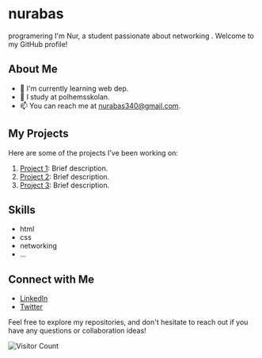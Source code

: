 # nurabas
 programering 
 I'm Nur, a student passionate about networking . Welcome to my GitHub profile!

## About Me

- 🌱 I'm currently learning web dep.
- 💼 I study at polhemsskolan.
- 📫 You can reach me at nurabas340@gmail.com.

## My Projects

Here are some of the projects I've been working on:

1. [Project 1](link-to-project-1): Brief description.
2. [Project 2](link-to-project-2): Brief description.
3. [Project 3](link-to-project-3): Brief description.

## Skills

- html
- css
- networking
- ...

## Connect with Me

- [LinkedIn](your-LinkedIn-profile-link)
- [Twitter](your-Twitter-profile-link)

Feel free to explore my repositories, and don't hesitate to reach out if you have any questions or collaboration ideas!

![Visitor Count](https://visitor-badge.laobi.icu/badge?page_id=your-username.your-username)
